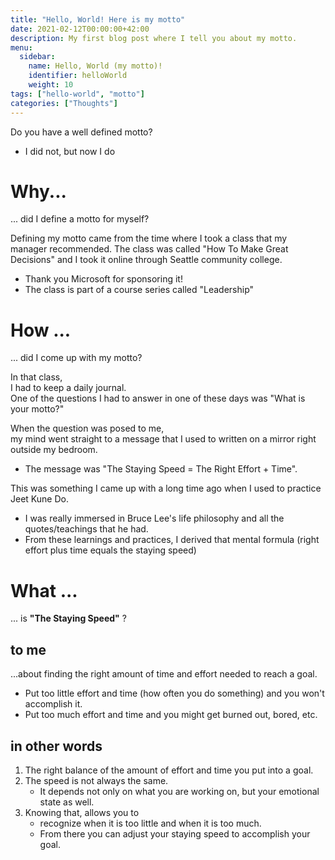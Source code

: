 ```yaml
---
title: "Hello, World! Here is my motto"
date: 2021-02-12T00:00:00+42:00
description: My first blog post where I tell you about my motto.
menu:
  sidebar:
    name: Hello, World (my motto)!
    identifier: helloWorld
    weight: 10
tags: ["hello-world", "motto"]
categories: ["Thoughts"]
---
```


Do you have a well defined motto?
- I did not, but now I do

# Why...
... did I define a motto for myself?
   
Defining my motto came from the time where I took a class that my manager recommended. 
The class was called "How To Make Great Decisions" and I took it online through Seattle community college.
- Thank you Microsoft for sponsoring it!
- The class is part of a course series called "Leadership"

# How ...
... did I come up with my motto?
  
In that class,  
I had to keep a daily journal.  
One of the questions I had to answer in one of these days was "What is your motto?"

When the question was posed to me,  
my mind went straight to a message that I used to written on a mirror right outside my bedroom.  
- The message was "The Staying Speed = The Right Effort + Time".  

This was something I came up with a long time ago when I used to practice Jeet Kune Do.  
- I was really immersed in Bruce Lee's life philosophy and all the quotes/teachings that he had.
- From these learnings and practices, I derived that mental formula (right effort plus time equals the staying speed) 

# What ...
... is **"The Staying Speed"** ? 

## to me
...about finding the right amount of time and effort needed to reach a goal.  
- Put too little effort and time (how often you do something) and you won't accomplish it.  
- Put too much effort and time and you might get burned out, bored, etc.  

## in other words
1. The right balance of the amount of effort and time you put into a goal.  
2. The speed is not always the same.
   - It depends not only on what you are working on, but your emotional state as well. 
3. Knowing that, allows you to
   - recognize when it is too little and when it is too much.
   - From there you can adjust your staying speed to accomplish your goal.  
